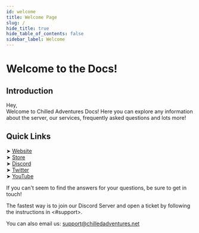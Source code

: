 ```yaml
---
id: welcome
title: Welcome Page
slug: /
hide_title: true
hide_table_of_contents: false
sidebar_label: Welcome
---
```


<div class="text--center">
<h1>Welcome to the Docs!</h1>
</div>

## Introduction

Hey,  
Welcome to Chilled Adventures Docs! Here you can explore any information about the server, our services, frequently asked questions and lots more!

## Quick Links

➤ [Website](https://www.chilledadventures.net)  
➤ [Store](https://www.chilledadventures.net/store)  
➤ [Discord](https://discord.chilledadventures.net)  
➤ [Twitter](https://twitter.com/ChilledServer)  
➤ [YouTube](https://www.youtube.com/channel/UC_mYNWh2KvJxx7gtVOwGqAg)  

If you can't seem to find the answers for your questions, be sure to get in touch!  

The fastest way is to join our Discord Server and open a ticket by following the instructions in <#support>.  

You can also email us: [support@chilledadventures.net](mailto:support@chilledadventures.net)